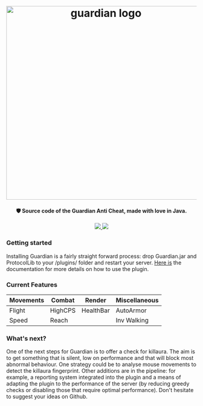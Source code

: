 <h1 align="center">
  <br>
  <img src="./src/design/logo.svg" alt="guardian logo" width="512">
  <br>
</h1>

<h4 align="center">🛡️️ Source code of the Guardian Anti Cheat, made with love in Java.</h4>

<p align="center">
    <a href="https://discord.gg/4Qk5kBT9UX" alt="discord">
        <img src="https://img.shields.io/discord/480068531132563476?label=chat&logo=discord"/>
    </a>
    <a href="https://th0rgal.gitbook.io/guardian/" alt="Docs (gitbook)">
        <img src="https://img.shields.io/badge/docs-gitbook-brightgreen"/>
    </a>
</p>

### Getting started
Installing Guardian is a fairly straight forward process: drop Guardian.jar and ProtocolLib 
to your /plugins/ folder and restart your server. [Here is](https://th0rgal.gitbook.io/guardian/) 
the documentation for more details on how to use the plugin.

### Current Features
| Movements     | Combat        | Render        | Miscellaneous |
| ------------- | ------------- | ------------- | ------------- |
| Flight        | HighCPS       | HealthBar     | AutoArmor     |
| Speed         | Reach         |               | Inv Walking   |

### What's next?
One of the next steps for Guardian is to offer a check for killaura. The aim is to get 
something that is silent, low on performance and that will block most abnormal behaviour.
One strategy could be to analyse mouse movements to detect the killaura fingerprint.
Other additions are in the pipeline: for example, a reporting system integrated into the 
plugin and a means of adapting the plugin to the performance of the server (by reducing 
greedy checks or disabling those that require optimal performance). Don't hesitate to
suggest your ideas on Github.